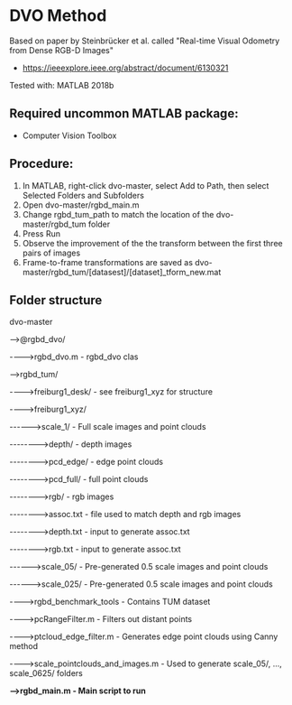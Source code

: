 # DVO Method

Based on paper by Steinbrücker et al. called "Real-time Visual Odometry from Dense RGB-D Images"
- https://ieeexplore.ieee.org/abstract/document/6130321

Tested with: MATLAB 2018b

## Required uncommon MATLAB package:
- Computer Vision Toolbox

## Procedure:
1. In MATLAB, right-click dvo-master, select Add to Path, then select Selected Folders and Subfolders
2. Open dvo-master/rgbd_main.m
3. Change rgbd_tum_path to match the location of the dvo-master/rgbd_tum folder
4. Press Run
5. Observe the improvement of the the transform between the first three pairs of images
6. Frame-to-frame transformations are saved as dvo-master/rgbd_tum/[datasest]/[dataset]_tform_new.mat

## Folder structure
dvo-master

-->@rgbd_dvo/

---->rgbd_dvo.m - rgbd_dvo clas

-->rgbd_tum/

---->freiburg1_desk/ - see freiburg1_xyz for structure

---->freiburg1_xyz/

------>scale_1/ - Full scale images and point clouds

-------->depth/ - depth images

-------->pcd_edge/ - edge point clouds

-------->pcd_full/ - full point clouds

-------->rgb/ - rgb images

-------->assoc.txt - file used to match depth and rgb images

-------->depth.txt - input to generate assoc.txt

-------->rgb.txt - input to generate assoc.txt

------>scale_05/ - Pre-generated 0.5 scale images and point clouds

------>scale_025/ - Pre-generated 0.5 scale images and point clouds

---->rgbd_benchmark_tools - Contains TUM dataset 

---->pcRangeFilter.m - Filters out distant points

---->ptcloud_edge_filter.m - Generates edge point clouds using Canny method

---->scale_pointclouds_and_images.m - Used to generate scale_05/, ..., scale_0625/ folders

**-->rgbd_main.m - Main script to run**
